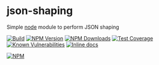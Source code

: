 # json-shaping
Simple [node](http://nodejs.org) module to perform JSON shaping

  [![Build][codefresh-image]][codefresh-url]
  [![NPM Version][npm-image]][npm-url]
  [![NPM Downloads][downloads-image]][downloads-url]
  [![Test Coverage][coveralls-image]][coveralls-url]
  [![Known Vulnerabilities][vunerabilities-image]][vunerabilities-url]
  [![Inline docs][inch-image]][inch-url]
  
  [![NPM][nodei-image]][nodei-url]

[npm-image]: https://img.shields.io/npm/v/json-shaping.svg
[npm-url]: https://npmjs.com/package/json-shaping
[downloads-image]: https://img.shields.io/npm/dt/json-shaping.svg
[downloads-url]: https://npmjs.com/package/json-shaping
[travis-image]: https://img.shields.io/travis/junior/json-shaping/master.svg
[travis-url]: https://travis-ci.org/junior/json-shaping
[coveralls-image]: https://coveralls.io/repos/github/junior/json-shaping/badge.svg?branch=master
[coveralls-url]: https://coveralls.io/github/junior/json-shaping?branch=master
[vunerabilities-image]: https://snyk.io/test/npm/json-shaping/badge.svg
[vunerabilities-url]: https://snyk.io/test/npm/json-shaping
[gratipay-image-junior]: https://img.shields.io/gratipay/json-shaping.svg
[gratipay-url-junior]: https://gratipay.com/json-shaping/
[inch-image]: http://inch-ci.org/github/junior/json-shaping.svg?branch=master
[inch-url]: http://inch-ci.org/github/junior/json-shaping
[nodei-image]: https://nodei.co/npm/json-shaping.png?downloads=true&downloadRank=true&stars=tru
[nodei-url]: https://nodei.co/npm/json-shaping/
[codefresh-image]: https://g.codefresh.io/api/badges/pipeline/junior/junior%2Fjson-shaping%2Fjson-shaping?key=eyJhbGciOiJIUzI1NiJ9.NTg3MTJlOTJhYTgzMDUwMTAwNzExZGI3.kQcqKOIz4AFBKFiLw5S2kUcMwSb3TeN73Px9wnUF_pw&type=cf-1
[codefresh-url]: https://g.codefresh.io/pipelines/json-shaping/builds?filter=trigger:build~Build;pipeline:58a26a4b61d74701006318f7~json-shaping